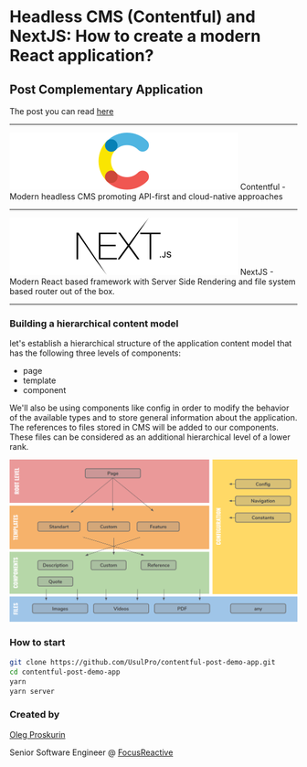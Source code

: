 # Headless CMS (Contentful) and NextJS: How to create a modern React application?

## Post Complementary Application

The post you can read [here](medium.com)

---
![Contentful Logo](docs/contentful-logo.svg) Contentful - Modern headless CMS promoting API-first and cloud-native approaches

---

![NextJS Logo](docs/next_logo.svg)  NextJS - Modern React based framework with Server Side Rendering and file system based router out of the box.

---

### Building a hierarchical content model

let's establish a hierarchical structure of the application content model that has the following three levels of components:

- page
- template
- component

We'll also be using components like config in order to modify the behavior of the available types and to store general information about the application. The references to files stored in CMS will be added to our components. These files can be considered as an additional hierarchical level of a lower rank.


![Content Model](docs/content_model.png)

### How to start

```sh
git clone https://github.com/UsulPro/contentful-post-demo-app.git
cd contentful-post-demo-app
yarn
yarn server
```

### Created by

[Oleg Proskurin](https://twitter.com/UsulPro)

Senior Software Engineer @ [FocusReactive](focusreactive.com)
